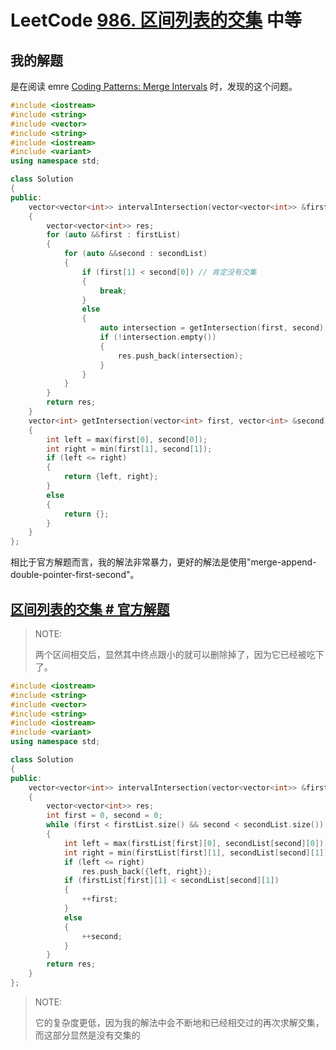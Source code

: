 # LeetCode [986. 区间列表的交集](https://leetcode.cn/problems/interval-list-intersections/) 中等



## 我的解题

是在阅读 emre [Coding Patterns: Merge Intervals](https://emre.me/coding-patterns/merge-intervals/) 时，发现的这个问题。

```c++
#include <iostream>
#include <string>
#include <vector>
#include <string>
#include <iostream>
#include <variant>
using namespace std;

class Solution
{
public:
    vector<vector<int>> intervalIntersection(vector<vector<int>> &firstList, vector<vector<int>> &secondList)
    {
        vector<vector<int>> res;
        for (auto &&first : firstList)
        {
            for (auto &&second : secondList)
            {
                if (first[1] < second[0]) // 肯定没有交集
                {
                    break;
                }
                else
                {
                    auto intersection = getIntersection(first, second);
                    if (!intersection.empty())
                    {
                        res.push_back(intersection);
                    }
                }
            }
        }
        return res;
    }
    vector<int> getIntersection(vector<int> first, vector<int> &second)
    {
        int left = max(first[0], second[0]);
        int right = min(first[1], second[1]);
        if (left <= right)
        {
            return {left, right};
        }
        else
        {
            return {};
        }
    }
};
```

相比于官方解题而言，我的解法非常暴力，更好的解法是使用"merge-append-double-pointer-first-second"。

## [区间列表的交集 # 官方解题](https://leetcode.cn/problems/interval-list-intersections/solution/qu-jian-lie-biao-de-jiao-ji-by-leetcode/)

> NOTE: 
>
> 两个区间相交后，显然其中终点跟小的就可以删除掉了，因为它已经被吃下了。

```c++
#include <iostream>
#include <string>
#include <vector>
#include <string>
#include <iostream>
#include <variant>
using namespace std;

class Solution
{
public:
    vector<vector<int>> intervalIntersection(vector<vector<int>> &firstList, vector<vector<int>> &secondList)
    {
        vector<vector<int>> res;
        int first = 0, second = 0;
        while (first < firstList.size() && second < secondList.size())
        {
            int left = max(firstList[first][0], secondList[second][0]);
            int right = min(firstList[first][1], secondList[second][1]);
            if (left <= right)
                res.push_back({left, right});
            if (firstList[first][1] < secondList[second][1])
            {
                ++first;
            }
            else
            {
                ++second;
            }
        }
        return res;
    }
};
```

> NOTE:
>
> 它的复杂度更低，因为我的解法中会不断地和已经相交过的再次求解交集，而这部分显然是没有交集的